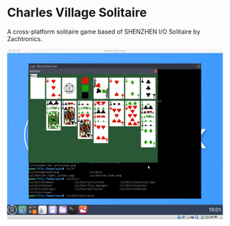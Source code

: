 # Charles Village Solitaire
A cross-platform solitaire game based of SHENZHEN I/O Solitaire by Zachtronics.

![Charles Village Solitaire on Redox](/screenshots/ss.png?raw=true "Screenshot")
